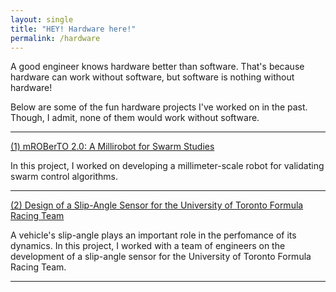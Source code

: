 ```yaml
---
layout: single
title: "HEY! Hardware here!"
permalink: /hardware
---
```


A good engineer knows hardware better than software. That's because hardware can work without software, but software is nothing without hardware! 

Below are some of the fun hardware projects I've worked on in the past. Though, I admit, none of them would work without software. 
<hr>
<!-- mROBerTO 2.0-->
<a href="/site.baseurl/hardware_projects/mroberto_2">
(1) mROBerTO 2.0: A Millirobot for Swarm Studies
</a>
<p>
	In this project, I worked on developing a millimeter-scale robot for validating swarm control algorithms.
</p>
<hr>
<!-- Slip angle sensor-->
<a href="{{ /hardware_projects/slip_angle_sensor | prepend:site.baseurl }}">
(2) Design of a Slip-Angle Sensor for the University of Toronto Formula Racing Team
</a>
<p>
	A vehicle's slip-angle plays an important role in the perfomance of its dynamics. In this project, I worked with a team of engineers on the development of a slip-angle sensor for the University of Toronto Formula Racing Team.
</p>
<hr>
